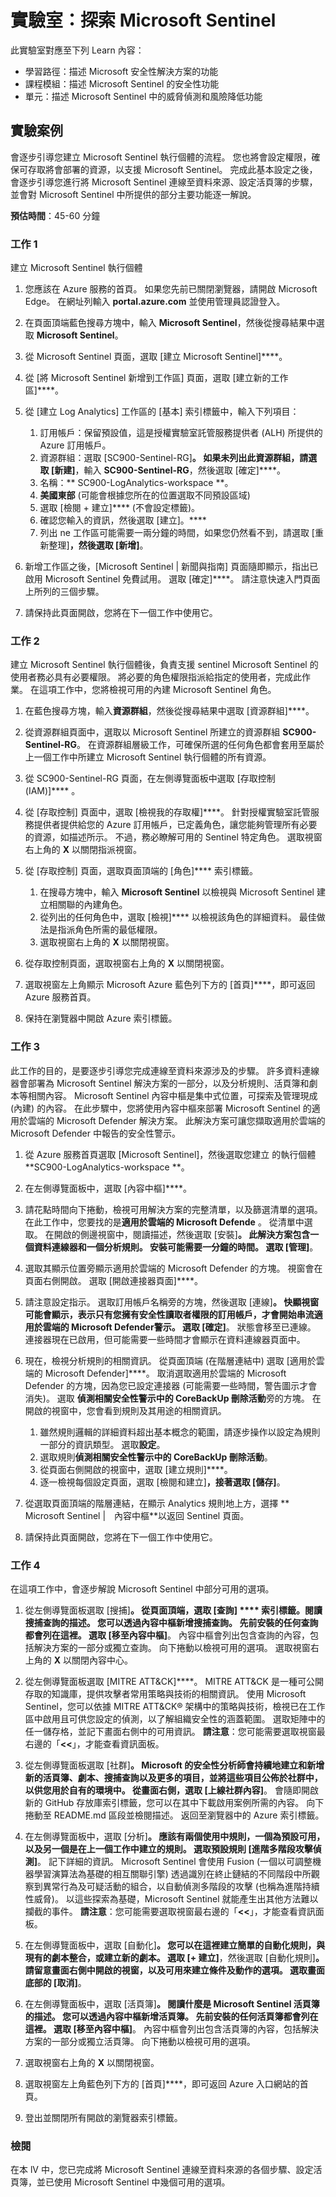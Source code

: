 <!---
---
實驗室：標題：「探索 Microsoft Sentinel」學習路徑/課程模組/標題：「學習路徑：描述 Microsoft 安全性解決方案的功能；課程模組 3：描述 Microsoft Sentinel 的安全性功能；單元 3：描述 Microsoft Sentinel 中的威脅偵測和移轉功能」
---
--->

# 實驗室：探索 Microsoft Sentinel

此實驗室對應至下列 Learn 內容：

- 學習路徑：描述 Microsoft 安全性解決方案的功能
- 課程模組：描述 Microsoft Sentinel 的安全性功能
- 單元：描述 Microsoft Sentinel 中的威脅偵測和風險降低功能

## 實驗案例

會逐步引導您建立 Microsoft Sentinel 執行個體的流程。  您也將會設定權限，確保可存取將會部署的資源，以支援 Microsoft Sentinel。  完成此基本設定之後，會逐步引導您進行將 Microsoft Sentinel 連線至資料來源、設定活頁簿的步驟，並會對 Microsoft Sentinel 中所提供的部分主要功能逐一解說。

**預估時間**：45-60 分鐘

### 工作 1

建立 Microsoft Sentinel 執行個體

1. 您應該在 Azure 服務的首頁。  如果您先前已關閉瀏覽器，請開啟 Microsoft Edge。 在網址列輸入 **portal.azure.com** 並使用管理員認證登入。

1. 在頁面頂端藍色搜尋方塊中，輸入 **Microsoft Sentinel**，然後從搜尋結果中選取 **Microsoft Sentinel**。

1. 從 Microsoft Sentinel 頁面，選取 [建立 Microsoft Sentinel]****。

1. 從 [將 Microsoft Sentinel 新增到工作區] 頁面，選取 [建立新的工作區]****。

1. 從 [建立 Log Analytics] 工作區的 [基本] 索引標籤中，輸入下列項目：
    1. 訂用帳戶：保留預設值，這是授權實驗室託管服務提供者 (ALH) 所提供的 Azure 訂用帳戶。
    1. 資源群組：選取 [SC900-Sentinel-RG]****。 如果未列出此資源群組，請選取 [新建]****，輸入 **SC900-Sentinel-RG**，然後選取 [確定]****。
    1. 名稱：** SC900-LogAnalytics-workspace **。
    1. **美國東部** (可能會根據您所在的位置選取不同預設區域)
    1. 選取 [檢閱 + 建立]**** (不會設定標籤)。
    1. 確認您輸入的資訊，然後選取 [建立]。****
    1. 列出 ne 工作區可能需要一兩分鐘的時間，如果您仍然看不到，請選取 [重新整理]****，然後選取 [新增]****。

1. 新增工作區之後，[Microsoft Sentinel | 新聞與指南] 頁面隨即顯示，指出已啟用 Microsoft Sentinel 免費試用。  選取 [確定]****。  請注意快速入門頁面上所列的三個步驟。

1. 請保持此頁面開啟，您將在下一個工作中使用它。

### 工作 2

建立 Microsoft Sentinel 執行個體後，負責支援 sentinel Microsoft Sentinel 的使用者務必具有必要權限。  將必要的角色權限指派給指定的使用者，完成此作業。  在這項工作中，您將檢視可用的內建 Microsoft Sentinel 角色。

1. 在藍色搜尋方塊，輸入**資源群組**，然後從搜尋結果中選取 [資源群組]****。 

1. 從資源群組頁面中，選取以 Microsoft Sentinel 所建立的資源群組 **SC900-Sentinel-RG**。  在資源群組層級工作，可確保所選的任何角色都會套用至屬於上一個工作中所建立 Microsoft Sentinel 執行個體的所有資源。

1. 從 SC900-Sentinel-RG 頁面，在左側導覽面板中選取 [存取控制　(IAM)]**** 。

1. 從 [存取控制] 頁面中，選取 [檢視我的存取權]****。  針對授權實驗室託管服務提供者提供給您的 Azure 訂用帳戶，已定義角色，讓您能夠管理所有必要的資源，如描述所示。 不過，務必瞭解可用的 Sentinel 特定角色。  選取視窗右上角的 **X** 以關閉指派視窗。

1. 從 [存取控制] 頁面，選取頁面頂端的 [角色]**** 索引標籤。
    1. 在搜尋方塊中，輸入 **Microsoft Sentinel** 以檢視與 Microsoft Sentinel 建立相關聯的內建角色。
    1. 從列出的任何角色中，選取 [檢視]**** 以檢視該角色的詳細資料。  最佳做法是指派角色所需的最低權限。  
    1. 選取視窗右上角的 **X** 以關閉視窗。

1. 從存取控制頁面，選取視窗右上角的 **X** 以關閉視窗。

1. 選取視窗左上角顯示 Microsoft Azure 藍色列下方的 [首頁]****，即可返回 Azure 服務首頁。

1. 保持在瀏覽器中開啟 Azure 索引標籤。

### 工作 3

此工作的目的，是要逐步引導您完成連線至資料來源涉及的步驟。 許多資料連線器會部署為 Microsoft Sentinel 解決方案的一部分，以及分析規則、活頁簿和劇本等相關內容。 Microsoft Sentinel 內容中樞是集中式位置，可探索及管理現成 (內建) 的內容。 在此步驟中，您將使用內容中樞來部署 Microsoft Sentinel 的適用於雲端的 Microsoft Defender 解決方案。  此解決方案可讓您擷取適用於雲端的 Microsoft Defender 中報告的安全性警示。

1. 從 Azure 服務首頁選取 [Microsoft Sentinel]，然後選取您建立 的執行個體 **SC900-LogAnalytics-workspace **。

1. 在左側導覽面板中，選取 [內容中樞]****。

1. 請花點時間向下捲動，檢視可用解決方案的完整清單，以及篩選清單的選項。  在此工作中，您要找的是**適用於雲端的 Microsoft Defende** 。  從清單中選取。  在開啟的側邊視窗中，閱讀描述，然後選取 [安裝]****。  此解決方案包含一個資料連線器和一個分析規則。 安裝可能需要一分鐘的時間。  選取 [管理]****。

1. 選取其顯示位置旁顯示適用於雲端的 Microsoft Defender 的方塊。  視窗會在頁面右側開啟。  選取 [開啟連接器頁面]****。

1. 請注意設定指示。  選取訂用帳戶名稱旁的方塊，然後選取 [連線]****。  快顯視窗可能會顯示，表示只有您擁有安全性讀取者權限的訂用帳戶，才會開始串流適用於雲端的 Microsoft Defender警示。  選取 [確定]****。  狀態會移至已連線。  連接器現在已啟用，但可能需要一些時間才會顯示在資料連線器頁面中。  

1. 現在，檢視分析規則的相關資訊。  從頁面頂端 (在階層連結中) 選取 [適用於雲端的 Microsoft Defender]****。 取消選取適用於雲端的 Microsoft Defender 的方塊，因為您已設定連接器 (可能需要一些時間，警告圖示才會消失)。 選取 **偵測相關安全性警示中的 CoreBackUp 刪除活動**旁的方塊。 在開啟的視窗中，您會看到規則及其用途的相關資訊。  
    1. 雖然規則邏輯的詳細資料超出基本概念的範圍，請逐步操作以設定為規則一部分的資訊類型。 選取**設定**。
    1. 選取規則**偵測相關安全性警示中的 CoreBackUp 刪除活動**。
    1. 從頁面右側開啟的視窗中，選取 [建立規則]****。
    1. 逐一檢視每個設定頁面，選取 [檢閱和建立]****，接著選取 [儲存]****。

1. 從選取頁面頂端的階層連結，在顯示 Analytics 規則地上方，選擇 ** Microsoft Sentinel |　內容中樞**以返回 Sentinel 頁面。

1. 請保持此頁面開啟，您將在下一個工作中使用它。


### 工作 4

在這項工作中，會逐步解說 Microsoft Sentinel 中部分可用的選項。

1. 從左側導覽面板選取 [搜捕]****。  從頁面頂端，選取 [查詢] **** 索引標籤。閱讀搜捕查詢的描述。 您可以透過內容中樞新增搜捕查詢。 先前安裝的任何查詢都會列在這裡。 選取 [移至內容中樞]****。  內容中樞會列出包含查詢的內容，包括解決方案的一部分或獨立查詢。  向下捲動以檢視可用的選項。 選取視窗右上角的 **X** 以關閉內容中心。

1. 從左側導覽面板選取 [MITRE ATT&CK]****。  MITRE ATT&CK 是一種可公開存取的知識庫，提供攻擊者常用策略與技術的相關資訊。 使用 Microsoft Sentinel，您可以依據 MITRE ATT&CK® 架構中的策略與技術，檢視已在工作區中啟用且可供您設定的偵測，以了解組織安全性的涵蓋範圍。  選取矩陣中的任一儲存格，並記下畫面右側中的可用資訊。 **請注意**：您可能需要選取視窗最右邊的「**<<**」，才能查看資訊面板。

1. 從左側導覽面板選取 [社群]****。 Microsoft 的安全性分析師會持續地建立和新增新的活頁簿、劇本、搜捕查詢以及更多的項目，並將這些項目公佈於社群中，以供您用於自有的環境中。 從畫面右側，選取 [上線社群內容]****。  會隨即開啟新的 GitHub 存放庫索引標籤，您可以在其中下載啟用案例所需的內容。 向下捲動至 README.md 區段並檢閱描述。 返回至瀏覽器中的 Azure 索引標籤。

1. 在左側導覽面板中，選取 [分析]****。  應該有兩個使用中規則，一個為預設可用，以及另一個是在上一個工作中建立的規則。 選取預設規則 [進階多階段攻擊偵測]****。  記下詳細的資訊。  Microsoft Sentinel 會使用 Fusion (一個以可調整機器學習演算法為基礎的相互關聯引擎) 透過識別在終止鏈結的不同階段中所觀察到異常行為及可疑活動的組合，以自動偵測多階段的攻擊 (也稱為進階持續性威脅)。 以這些探索為基礎，Microsoft Sentinel 就能產生出其他方法難以攔截的事件。 **請注意**：您可能需要選取視窗最右邊的「**<<**」，才能查看資訊面板。

1. 在左側導覽面板中，選取 [自動化]****。  您可以在這裡建立簡單的自動化規則，與現有的劇本整合，或建立新的劇本。  選取 [+ 建立]****，然後選取 [自動化規則]****。  請留意畫面右側中開啟的視窗，以及可用來建立條件及動作的選項。  選取畫面底部的 [取消]****。

1. 在左側導覽面板中，選取 [活頁簿]****。 閱讀什麼是 Microsoft Sentinel 活頁簿的描述。  您可以透過內容中樞新增活頁簿。 先前安裝的任何活頁簿都會列在這裡。 選取 [移至內容中樞]****。  內容中樞會列出包含活頁簿的內容，包括解決方案的一部分或獨立活頁簿。 向下捲動以檢視可用的選項。

1. 選取視窗右上角的 **X** 以關閉視窗。

1. 選取視窗左上角藍色列下方的 [首頁]****，即可返回 Azure 入口網站的首頁。

1. 登出並關閉所有開啟的瀏覽器索引標籤。

### 檢閱

在本 lV 中，您已完成將 Microsoft Sentinel 連線至資料來源的各個步驟、設定活頁簿，並已使用 Microsoft Sentinel 中幾個可用的選項。
